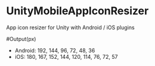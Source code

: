 # UnityMobileAppIconResizer
App icon resizer for Unity with Android / iOS plugins

#Output(px)
- Android: 192, 144, 96, 72, 48, 36  
- iOS: 180, 167, 152, 144, 120, 114, 76, 72, 57
